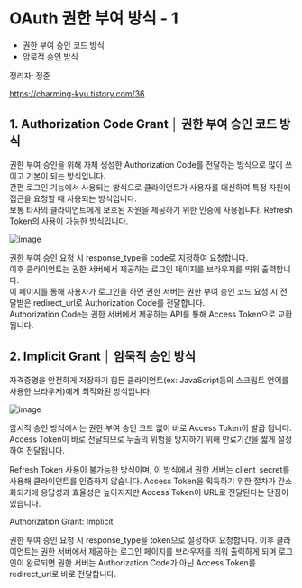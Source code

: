 # OAuth 권한 부여 방식 - 1
 - 권한 부여 승인 코드 방식
 - 암묵적 승인 방식

정리자: 정준

https://charming-kyu.tistory.com/36

## 1. Authorization Code Grant │ 권한 부여 승인 코드 방식

권한 부여 승인을 위해 자체 생성한 Authorization Code를 전달하는 방식으로 많이 쓰이고 기본이 되는 방식입니다.    
간편 로그인 기능에서 사용되는 방식으로 클라이언트가 사용자를 대신하여 특정 자원에 접근을 요청할 때 사용되는 방식입니다.   
보통 타사의 클라이언트에게 보호된 자원을 제공하기 위한 인증에 사용됩니다. Refresh Token의 사용이 가능한 방식입니다.   

![image](https://github.com/2020134032/YC-Tech-Academy/assets/128214994/a46c80b5-7ba2-4373-a63f-f4343bc74037)   
 
권한 부여 승인 요청 시 response_type을 code로 지정하여 요청합니다.   
이후 클라이언트는 권한 서버에서 제공하는 로그인 페이지를 브라우저를 띄워 출력합니다.   
이 페이지를 통해 사용자가 로그인을 하면 권한 서버는 권한 부여 승인 코드 요청 시 전달받은 redirect_url로 Authorization Code를 전달합니다.    
Authorization Code는 권한 서버에서 제공하는 API를 통해 Access Token으로 교환됩니다.   

## 2. Implicit Grant │ 암묵적 승인 방식
자격증명을 안전하게 저장하기 힘든 클라이언트(ex: JavaScript등의 스크립트 언어를 사용한 브라우저)에게 최적화된 방식입니다.

![image](https://github.com/2020134032/YC-Tech-Academy/assets/128214994/fed4b40b-dd00-4d45-8a36-5c837d9977bf)


암시적 승인 방식에서는 권한 부여 승인 코드 없이 바로 Access Token이 발급 됩니다. Access Token이 바로 전달되므로 누출의 위험을 방지하기 위해 만료기간을 짧게 설정하여 전달됩니다.

Refresh Token 사용이 불가능한 방식이며, 이 방식에서 권한 서버는 client_secret를 사용해 클라이언트를 인증하지 않습니다. Access Token을 획득하기 위한 절차가 간소화되기에 응답성과 효율성은 높아지지만 Access Token이 URL로 전달된다는 단점이 있습니다.

Authorization Grant: Implicit

권한 부여 승인 요청 시 response_type을 token으로 설정하여 요청합니다. 이후 클라이언트는 권한 서버에서 제공하는 로그인 페이지를 브라우저를 띄워 출력하게 되며 로그인이 완료되면 권한 서버는 Authorization Code가 아닌 Access Token를 redirect_url로 바로 전달합니다.
